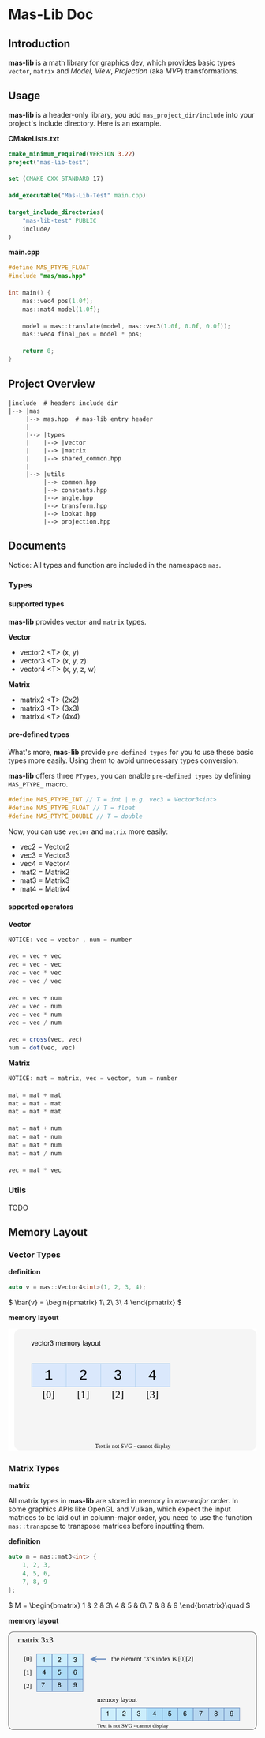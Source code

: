 # Mas-Lib Doc
## Introduction
**mas-lib** is a math library for graphics dev, which provides basic types `vector`, `matrix` and *Model*, *View*, *Projection* (aka *MVP*) transformations.

## Usage
**mas-lib** is a header-only library, you add `mas_project_dir/include` into your project's include directory. Here is an example.

**CMakeLists.txt**
```cmake
cmake_minimum_required(VERSION 3.22)
project("mas-lib-test")

set (CMAKE_CXX_STANDARD 17)

add_executable("Mas-Lib-Test" main.cpp)

target_include_directories(
    "mas-lib-test" PUBLIC
    include/
)
```

**main.cpp**
```cpp
#define MAS_PTYPE_FLOAT
#include "mas/mas.hpp"

int main() {
    mas::vec4 pos(1.0f);
    mas::mat4 model(1.0f);

    model = mas::translate(model, mas::vec3(1.0f, 0.0f, 0.0f));
    mas::vec4 final_pos = model * pos;

    return 0;
}
```

## Project Overview
```
|include  # headers include dir
|--> |mas
     |--> mas.hpp  # mas-lib entry header
     |
     |--> |types
     |    |--> |vector
     |    |--> |matrix
     |    |--> shared_common.hpp
     |
     |--> |utils
          |--> common.hpp
          |--> constants.hpp
          |--> angle.hpp
          |--> transform.hpp
          |--> lookat.hpp
          |--> projection.hpp
```

## Documents
Notice: All types and function are included in the namespace `mas`.

### Types
#### supported types
**mas-lib** provides `vector` and `matrix` types.

**Vector**
- vector2 <T\> (x, y)
- vector3 <T\> (x, y, z)
- vector4 <T\> (x, y, z, w)

**Matrix**
- matrix2 <T\> (2x2)
- matrix3 <T\> (3x3)
- matrix4 <T\> (4x4)

#### pre-defined types
What's more, **mas-lib** provide `pre-defined types` for you to use these basic types more easily. Using them to avoid unnecessary types conversion.

**mas-lib** offers three `PTypes`, you can enable `pre-defined types` by defining `MAS_PTYPE_` macro.
```cpp
#define MAS_PTYPE_INT // T = int | e.g. vec3 = Vector3<int>
#define MAS_PTYPE_FLOAT // T = float
#define MAS_PTYPE_DOUBLE // T = double
```

Now, you can use `vector` and `matrix` more easily:

- vec2 = Vector2
- vec3 = Vector3
- vec4 = Vector4
- mat2 = Matrix2
- mat3 = Matrix3
- mat4 = Matrix4

#### spported operators
**Vector**
```ts
NOTICE: vec = vector , num = number

vec = vec + vec
vec = vec - vec
vec = vec * vec
vec = vec / vec

vec = vec + num
vec = vec - num
vec = vec * num
vec = vec / num

vec = cross(vec, vec)
num = dot(vec, vec)
```

**Matrix**
```ts
NOTICE: mat = matrix, vec = vector, num = number

mat = mat + mat
mat = mat - mat
mat = mat * mat

mat = mat + num
mat = mat - num
mat = mat * num
mat = mat / num

vec = mat * vec
```

### Utils
TODO

## Memory Layout
### Vector Types

**definition**

```cpp
auto v = mas::Vector4<int>(1, 2, 3, 4);
```

$
\bar{v} = \begin{pmatrix} 1\\ 2\\ 3\\ 4 \end{pmatrix}
$

**memory layout**

![vec-layout](assets/vec-layout.svg)


### Matrix Types

**matrix**

All matrix types in **mas-lib** are stored in memory in *row-major order*. In some graphics APIs like OpenGL and Vulkan, which expect the input matrices to be laid out in column-major order, you need to use the function `mas::transpose` to transpose matrices before inputting them.

**definition**
```cpp
auto m = mas::mat3<int> {
    1, 2, 3,
    4, 5, 6,
    7, 8, 9
};
```

$
M = \begin{bmatrix} 1 & 2 & 3\\ 4 & 5 & 6\\ 7 & 8 & 9 \end{bmatrix}\quad
$

**memory layout**

![matrix-layout](assets/mat-layout.svg)